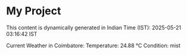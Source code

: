 # My Project

This content is dynamically generated in Indian Time (IST): 2025-05-21 03:16:42 IST


Current Weather in Coimbatore:
Temperature: 24.88 °C
Condition: mist
